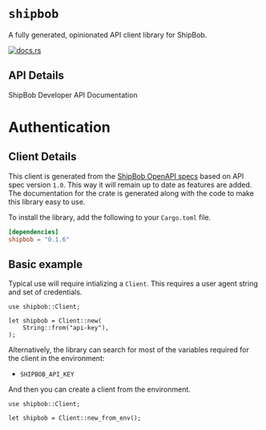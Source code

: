 # `shipbob`

A fully generated, opinionated API client library for ShipBob.

[![docs.rs](https://docs.rs/shipbob/badge.svg)](https://docs.rs/shipbob)

## API Details

ShipBob Developer API Documentation

# Authentication

<!-- ReDoc-Inject: <security-definitions> -->






## Client Details

This client is generated from the [ShipBob OpenAPI
specs](https://developer.shipbob.com/c196c993-6cf8-4901-84aa-b425f3448df3) based on API spec version `1.0`. This way it will remain
up to date as features are added. The documentation for the crate is generated
along with the code to make this library easy to use.


To install the library, add the following to your `Cargo.toml` file.

```toml
[dependencies]
shipbob = "0.1.6"
```

## Basic example

Typical use will require intializing a `Client`. This requires
a user agent string and set of credentials.

```
use shipbob::Client;

let shipbob = Client::new(
    String::from("api-key"),
);
```

Alternatively, the library can search for most of the variables required for
the client in the environment:

- `SHIPBOB_API_KEY`

And then you can create a client from the environment.

```
use shipbob::Client;

let shipbob = Client::new_from_env();
```
